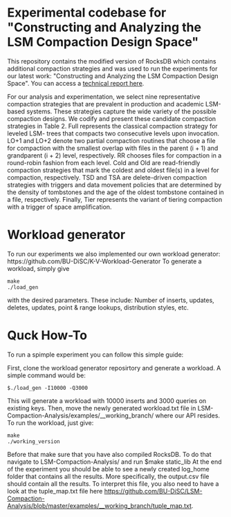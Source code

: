 <H1> Experimental codebase for "Constructing and Analyzing the LSM Compaction Design Space" </H1>

This repository contains the modified version of RocksDB which contains additional compaction strategies and was used to run the experiments for our latest work: "Constructing and Analyzing the LSM Compaction Design Space". You can access a [technical report here](https://disc-projects.bu.edu/documents/DiSC-TR-LSM-Compaction-Analysis.pdf).

For our analysis and experimentation, we select nine representative compaction strategies that are prevalent in production and academic LSM-based systems. These strategies capture the wide variety of the possible compaction designs. We codify and present these candidate compaction strategies in Table 2. Full represents the classical compaction strategy for leveled LSM- trees that compacts two consecutive levels upon invocation. LO+1 and LO+2 denote two partial compaction routines that choose a file for compaction with the smallest overlap with files in the parent (i + 1) and grandparent (i + 2) level, respectively. RR chooses files for compaction in a round-robin fashion from each level. Cold and Old are read-friendly compaction strategies that mark the coldest and oldest file(s) in a level for compaction, respectively. TSD and TSA are delete-driven compaction strategies with triggers and data movement policies that are determined by the density of tombstones and the age of the oldest tombstone contained in a file, respectively. Finally, Tier represents the variant of tiering compaction with a trigger of space amplification.

<H1> Workload generator </H1>
To run our experiments we also implemented our own workload generator: https://github.com/BU-DiSC/K-V-Workload-Generator
To generate a workload, simply give 

```
make
./load_gen
```

with the desired parameters. These include: Number of inserts, updates, deletes, updates, point & range lookups, distribution styles, etc. 

<H1> Quck How-To </H1>
To run a spimple experiment you can follow this simple guide:

First, clone the workload generator reposirtory and generate a workload. A simple command would be: 

```
$./load_gen -I10000 -Q3000
```

This will generate a workload with 10000 inserts and 3000 queries on existing keys. 
Then, move the newly generated workload.txt file in LSM-Compaction-Analysis/examples/__working_branch/ where our API resides. 
To run the workload, just give:

```
make
./working_version
```

Before that make sure that you have also compiled RocksDB. To do that navigate to LSM-Compaction-Analysis/ and run $make static_lib
At the end of the experiment you should be able to see a newly created log_home folder that contains all the results. More specifically, the output.csv file should contain all the results. To interpret this file, you also need to have a look at the tuple_map.txt file here https://github.com/BU-DiSC/LSM-Compaction-Analysis/blob/master/examples/__working_branch/tuple_map.txt. 

